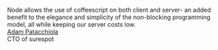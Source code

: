 Node allows the use of coffeescript on both client and server- an added benefit to the elegance and simplicity of the non-blocking programming model, all while keeping our server costs low.  
[Adam Patacchiola](https://www.surespot.me)  
CTO of surespot
